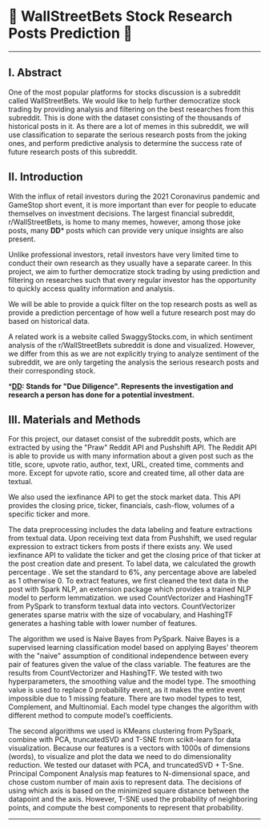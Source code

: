 # :rocket: WallStreetBets Stock Research Posts Prediction :rocket:

***
## I. Abstract

One of the most popular platforms for stocks discussion is a subreddit called WallStreetBets. We would like to help further democratize stock trading by providing analysis and filtering on the best researches from this subreddit. This is done with the dataset consisting of the thousands of historical posts in it. As there are a lot of memes in this subreddit, we will use classification to separate the serious research posts from the joking ones, and perform predictive analysis to determine the success rate of future research posts of this subreddit.

## II. Introduction

With the influx of retail investors during the 2021 Coronavirus pandemic and GameStop short event, it is more important than ever for people to educate themselves on investment decisions. The largest financial subreddit, r/WallStreetBets, is home to many memes, however, among those joke posts, many **DD*** posts which can provide very unique insights are also present. 

Unlike professional investors, retail investors have very limited time to conduct their own research as they usually have a separate career. In this project, we aim to further democratize stock trading by using prediction and filtering on researches such that every regular investor has the opportunity to quickly access quality information and analysis. 

We will be able to provide a quick filter on the top research posts as well as provide a prediction percentage of how well a future research post may do based on historical data.

A related work is a website called SwaggyStocks.com, in which sentiment analysis of the r/WallStreetBets subreddit is done and visualized. However, we differ from this as we are not explicitly trying to analyze sentiment of the subreddit, we are only targeting the analysis the serious research posts and their corresponding stock.

***<ins>DD</ins>: Stands for "Due Diligence". Represents the investigation and research a person has done for a potential investment.**

## III. Materials and Methods

For this project, our dataset consist of the subreddit posts, which are extracted by using the "Praw" Reddit API and Pushshift API. The Reddit API is able to provide us with many information about a given post such as the title, score, upvote ratio, author, text, URL, created time, comments and more. Except for upvote ratio, score and created time, all other data are textual.

We also used the iexfinance API to get the stock market data. This API provides the closing price, ticker, financials, cash-flow, volumes of a specific ticker and more.

The data preprocessing includes the data labeling and feature extractions from textual data. Upon receiving text data from Pushshift, we used regular expression to extract tickers from posts if there exists any. We used iexfinance API to validate the ticker and get the closing price of that ticker at the post creation date and present. To label data, we calculated the growth percentage . We set the standard to 6%, any percentage above are labeled as 1 otherwise 0. To extract features, we first cleaned the text data in the post with Spark NLP, an extension package which provides a trained NLP model to perform lemmatization. we used CountVectorizer and HashingTF from PySpark to transform textual data into vectors. CountVectorizer generates sparse matrix with the size of vocabulary, and HashingTF generates a hashing table with lower number of features. 

The algorithm we used is Naive Bayes from PySpark. Naive Bayes is a supervised learning classification model  based on applying Bayes' theorem with the "naive" assumption of conditional independence between every pair of features given the value of the class variable. The features are the results from CountVectorizer and HashingTF. We tested with two hyperparameters, the smoothing value and the model type. The smoothing value is used to replace 0 probability event, as it makes the entire event impossible due to 1 missing feature. There are two model types to test, Complement, and Multinomial. Each model type changes the algorithm with different method to compute model’s coefficients.

The second algorithms we used is KMeans clustering from PySpark, combine with PCA, truncatedSVD and T-SNE from scikit-learn for data visualization. Because our features is a vectors with 1000s of dimensions (words), to visualize and plot the data we need to do dimensionality reduction. We tested our dataset with PCA, and truncatedSVD + T-Sne. Principal Component Analysis map features to N-dimensional space, and chose custom number of main axis to represent data. The decisions of using which axis is based on the minimized square distance between the datapoint and the axis. However, T-SNE used the probability of neighboring points, and compute the best components to represent that probability.




***
